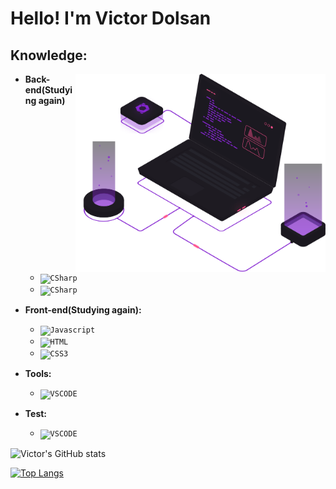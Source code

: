 # Hello! I'm Victor Dolsan

## Knowledge: 

<img src = "./img/computador.svg" align = "right" width= "400px">

- <b>Back-end(Studying again)</b>
    - <code><img height="25" src="https://img.shields.io/badge/CSharp-blue?style=flat&logo=CSharp&logoColor=white" alt="CSharp"/></code>
    - <code><img height="25" src="https://img.shields.io/badge/PHP-7B68EE?style=flat&logo=PHP&logoColor=white" alt="CSharp"/></code>

- <b>Front-end(Studying again): </b>
    - <code><img height="25" src="https://img.shields.io/badge/Javascript-F7Fd1E?style=flat&logo=Javascript&logoColor=black" alt="Javascript"/></code>
    - <code><img height="25" src="https://img.shields.io/badge/HTML-DD4B25?style=flat&logo=html5&logoColor=FFF" alt="HTML"/></code>
    - <code><img height="25" src="https://img.shields.io/badge/CSS3-264DE4?style=flat&logo=css3&logoColor=FFF" alt="CSS3"/></code>
    
- <b>Tools: </b>
    - <code><img height="25" src="https://img.shields.io/badge/VSCode-0384fc?style=flat&logo=Visual+Studio+Code&logoColor=FFF" alt="VSCODE"/></code>
 - <b>Test: </b>
    - <code><img height="25" src="https://img.shields.io/badge/Cypress-646466?style=flat&logo=Cypress" alt="VSCODE"/></code>   
    


![Victor's GitHub stats](https://github-readme-stats.vercel.app/api?username=VictorDolzan&show_icons=true&theme=maroongold)

[![Top Langs](https://github-readme-stats.vercel.app/api/top-langs/?username=VictorDolzan&theme=maroongold&layout=compact)](https://github.com/anuraghazra/github-readme-stats)